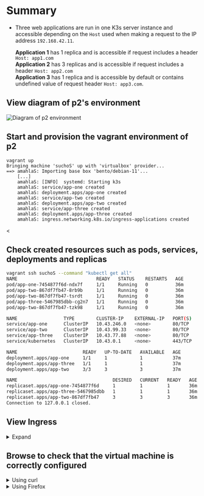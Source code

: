 # Summary
- Three web applications are run in one K3s server instance and accessible depending on the `Host` used when making a request to the IP address `192.168.42.11`.

    **Application 1** has 1 replica and is accessible if request includes a header `Host: app1.com`<br/>
    **Application 2** has 3 replicas and is accessible if request includes a header `Host: app2.com`<br/>
    **Application 3** has 1 replica and is accessible by default or contains undefined value of request header `Host: app3.com`.

## View diagram of p2's environment

<img alt="Diagram of p2 environment" src="https://user-images.githubusercontent.com/22397481/163712753-c335cd0d-fedc-404e-b83c-f6b37a02a2ee.png">


## Start and provision the vagrant environment of p2

```shell
vagrant up
Bringing machine 'suchoS' up with 'virtualbox' provider...
==> amahlaS: Importing base box 'bento/debian-11'...
    [...]
    amahlaS: [INFO]  systemd: Starting k3s
    amahlaS: service/app-one created
    amahlaS: deployment.apps/app-one created
    amahlaS: service/app-two created
    amahlaS: deployment.apps/app-two created
    amahlaS: service/app-three created
    amahlaS: deployment.apps/app-three created
    amahlaS: ingress.networking.k8s.io/ingress-applications created
```
<

## Check created resources such as pods, services, deployments and replicas


```sh
vagrant ssh suchoS --command "kubectl get all"
NAME                             READY   STATUS    RESTARTS   AGE
pod/app-one-7454877f6d-ndx7f     1/1     Running   0          36m
pod/app-two-867df7fb47-8rb9b     1/1     Running   0          36m
pod/app-two-867df7fb47-tsrdt     1/1     Running   0          36m
pod/app-three-5467985dbb-cg2n7   1/1     Running   0          36m
pod/app-two-867df7fb47-tzk98     1/1     Running   0          36m

NAME                 TYPE        CLUSTER-IP    EXTERNAL-IP   PORT(S)   AGE
service/app-one      ClusterIP   10.43.246.0   <none>        80/TCP    37m
service/app-two      ClusterIP   10.43.99.33   <none>        80/TCP    37m
service/app-three    ClusterIP   10.43.77.88   <none>        80/TCP    37m
service/kubernetes   ClusterIP   10.43.0.1     <none>        443/TCP   37m

NAME                        READY   UP-TO-DATE   AVAILABLE   AGE
deployment.apps/app-one     1/1     1            1           37m
deployment.apps/app-three   1/1     1            1           37m
deployment.apps/app-two     3/3     3            3           37m

NAME                                   DESIRED   CURRENT   READY   AGE
replicaset.apps/app-one-7454877f6d     1         1         1       36m
replicaset.apps/app-three-5467985dbb   1         1         1       36m
replicaset.apps/app-two-867df7fb47     3         3         3       36m
Connection to 127.0.0.1 closed.
```
</details>

## View Ingress
<details>
<summary>Expand</summary>

```shell
vagrant ssh suchoS --command "kubectl describe ingress"
Name:             ingress-applications
Namespace:        default
Address:          192.168.42.110
Default backend:  app-three:80 (10.42.0.9:8080)
Rules:
  Host        Path  Backends
  ----        ----  --------
  app1.com
              /   app-one:80 (10.42.0.2:8080)
  app2.com
              /   app-two:80 (10.42.0.11:8080,10.42.0.5:8080,10.42.0.6:8080)
  *
              /   app-three:80 (10.42.0.9:8080)
Annotations:  <none>
Events:       <none>
Connection to 127.0.0.1 closed.
```
</details>

## Browse to check that the virtual machine is correctly configured
<details>
<summary>Using curl</summary>

> <details>
> <summary>app1 with one replica</summary>
> 
> ```shell
> [~]$ curl -sH "Host:app1.com" 164.92.153.174 | grep app
>   Hello from app1.
>       <td>app-one-7454877f6d-ndx7f</td>
> ```
> </details>
> <details>
> <summary>app2 with three replicas</summary>
> 
> ```shell
> [~]$ curl -sH "Host:app2.com" 164.92.153.174 | grep app
>   Hello from app2.
>       <td>app-two-867df7fb47-tsrdt</td>
> [~]$ curl -sH "Host:app2.com" 164.92.153.174 | grep app
>   Hello from app2.
>       <td>app-two-867df7fb47-8rb9b</td>
> [~]$ curl -sH "Host:app2.com" 164.92.153.174 | grep app
>   Hello from app2.
>       <td>app-two-867df7fb47-tzk98</td>
> ```
> </details>
> <details>
> <summary>app3 with one replica as default application</summary>
> 
> ```shell
> [~]$ curl -sH "Host:app3.com" 164.92.153.174 | grep app
>   Hello from app3.
>       <td>app-three-5467985dbb-cg2n7</td>
> [~]$ curl -sH "Host:42.fr" 164.92.153.174 | grep app
>   Hello from app3.
>       <td>app-three-5467985dbb-cg2n7</td>
> [~]$ curl -s  164.92.153.174 | grep app
>   Hello from app3.
>       <td>app-three-5467985dbb-cg2n7</td>
> ```
> </details>
</details>

<details>
<summary>Using Firefox</summary>

Install a plugin [ModHeader](https://addons.mozilla.org/en-US/firefox/addon/modheader-firefox/) for Firefox and add `Host` header to the request.
> <details>
> <summary>app1 with one replica</summary>
>
> <img width="2048" alt="app1" src="https://user-images.githubusercontent.com/22397481/163831710-74ff5b91-9f0d-41a2-9f61-68bb89311702.png">
> </details>
> <details>
> <summary>app2 with three replicas</summary>
> 
>> <details>
>> <summary>app1 replica 1</summary>
>> <img alt="app2r1" src="https://user-images.githubusercontent.com/22397481/163832259-54143e6f-b93a-4c6a-a2ae-fa952e4b18db.png">
>> </details>
>> <details>
>> <summary>app1 replica 2</summary>
>> <img alt="app2r2" src="https://user-images.githubusercontent.com/22397481/163832274-1ec4421c-3321-43b9-bfe8-455c3ee1815d.png">
>> </details>
>> <details>
>> <summary>app1 replica 3</summary>
>> <img alt="app2r3" src="https://user-images.githubusercontent.com/22397481/163832275-45921b0e-2d4f-4769-8670-625ce935651c.png">
>> </details>
> </details>
> <details>
> <summary>app3 with one replica as default application</summary>
> <img alt="app3" src="https://user-images.githubusercontent.com/22397481/163832594-3871431d-e29e-4eb5-b662-dd1bdd005d46.png">
> <img alt="app3default" src="https://user-images.githubusercontent.com/22397481/163832620-1bb64445-8a08-4b72-a523-cb511e412079.png">
> </details>
</details>
